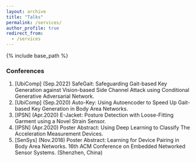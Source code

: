 ```yaml
---
layout: archive
title: "Talks"
permalink: /services/
author_profile: true
redirect_from:
  - /services
---
```


{% include base_path %}

### Conferences
1. [UbiComp] (Sep.2022) SafeGait: Safeguarding Gait-based Key Generation against Vision-based Side Channel
Attack using Conditional Generative Adversarial Network.
2. [UbiComp] (Sep.2020) Auto-Key: Using Autoencoder to Speed Up Gait-based Key Generation in Body Area
Networks.
3. [IPSN] (Apr.2020) E-Jacket: Posture Detection with Loose-Fitting Garment using a Novel Strain Sensor.
4. [IPSN] (Apr.2020) Poster Abstract: Using Deep Learning to Classify The Acceleration Measurement Devices.
5. [SenSys] (Nov.2018) Poster Abstract: Learning for Device Pairing in Body Area Networks. 16th ACM Conference
on Embedded Networked Sensor Systems. (Shenzhen, China)


